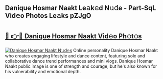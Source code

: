 ## Danique Hosmar Naakt Le𝚊k𝚎d N𝚞𝚍e - Part-SqL Vid𝚎o Photos Le𝚊ks pZJgO

# <h2><a href="http://fb37de.evod.top/?m=Danique+Hosmar+Naakt">🔗 👉🔴 Danique Hosmar Naakt Vid𝚎o Ph𝚘t𝚘s</a></h2>

[![Danique Hosmar Naakt N𝚞d𝚎s](https://i.imgur.com/8V9OHl7.gif)](http://fb37de.evod.top/?m=Danique+Hosmar+Naakt)
Online personality Danique Hosmar Naakt who creates engaging lifestyle and dance content, featuring solo and collaborative dance trend performances and mini vlogs. Danique Hosmar Naakt public image is one of strength and courage, but he's also known for his vulnerability and emotional depth. 
